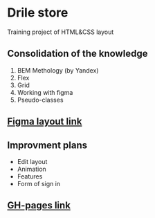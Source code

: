 # Drile store 
Training project of HTML&CSS layout
## Consolidation of the knowledge
1. BEM Methology (by Yandex)
2. Flex
3. Grid
4. Working with figma
5. Pseudo-classes

## [Figma layout link](https://www.figma.com/file/m2H6pwx2c6dT3UBO8VDDIY/Furniture?type=design&node-id=0-1&mode=design&t=F3rKwHDztNY9bqdc-0)

## Improvment plans
* Edit layout
* Animation
* Features
* Form of sign in

## [GH-pages link](https://iramurashova.github.io/drile/index.html)
